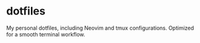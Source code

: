 # dotfiles
My personal dotfiles, including Neovim and tmux configurations. Optimized for a smooth terminal workflow.
